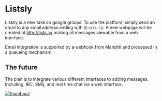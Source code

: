 # Listsly
Listsly is a new take on google groups. To use the platform, simply send an email to any email address ending with `@lists.ly`. A new webpage will be created at http://lists.ly/<email> making all messages viewable from a web interface.

Email integration is supported by a webhook from Mandrill and processed in a queueing mechanism.

## The future
The plan is to integrate various different interfaces to adding messages. Including, IRC, SMS, and real time chat via a web interface.

[![thumbnail](http://i.imgur.com/O1sXxHV.png)](http://lists.ly)
